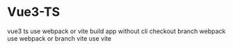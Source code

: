 # Vue3-TS
vue3 ts use webpack or vite build app without cli
checkout branch webpack use webpack or branch vite use vite